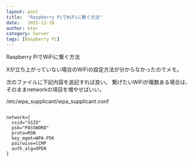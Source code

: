 ```yaml
---
layout: post
title:  "Raspberry PiでWiFiに繋ぐ方法"
date:   2015-12-18
author: kter
category: Server
tags: [Raspberry Pi]
---
```

Raspberry PiでWiFiに繋ぐ方法

Xが立ち上がっていない場合のWiFiの設定方法が分からなかったのでメモ。

次のファイルに下記内容を追記すれば良い。
繋げたいWiFiが複数ある場合は、そのままnetworkの項目を増やせばいい。

/etc/wpa_supplicant/wpa_supplicant.conf

~~~

network={
  ssid="SSID"
  psk="PASSWORD"
  proto=RSN
  key_mgmt=WPA-PSK
  pairwise=CCMP
  auth_alg=OPEN
}
~~~

